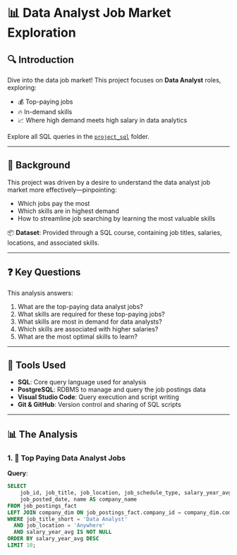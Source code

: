 # 📊 Data Analyst Job Market Exploration

## 🔍 Introduction
Dive into the data job market! This project focuses on **Data Analyst** roles, exploring:
- 💰 Top-paying jobs  
- 🔥 In-demand skills  
- 📈 Where high demand meets high salary in data analytics  

Explore all SQL queries in the [`project_sql`](https://github.com/Abtahi8/sql_project/tree/main/project_query) folder.

---

## 🧠 Background
This project was driven by a desire to understand the data analyst job market more effectively—pinpointing:
- Which jobs pay the most  
- Which skills are in highest demand  
- How to streamline job searching by learning the most valuable skills  

📦 **Dataset**: Provided through a SQL course, containing job titles, salaries, locations, and associated skills.

---

## ❓ Key Questions
This analysis answers:
1. What are the top-paying data analyst jobs?
2. What skills are required for these top-paying jobs?
3. What skills are most in demand for data analysts?
4. Which skills are associated with higher salaries?
5. What are the most optimal skills to learn?

---

## 🧰 Tools Used
- **SQL**: Core query language used for analysis  
- **PostgreSQL**: RDBMS to manage and query the job postings data  
- **Visual Studio Code**: Query execution and script writing  
- **Git & GitHub**: Version control and sharing of SQL scripts

---

## 📊 The Analysis

### 1. 💸 Top Paying Data Analyst Jobs
**Query**:
```sql
SELECT	
	job_id, job_title, job_location, job_schedule_type, salary_year_avg,
	job_posted_date, name AS company_name
FROM job_postings_fact
LEFT JOIN company_dim ON job_postings_fact.company_id = company_dim.company_id
WHERE job_title_short = 'Data Analyst'
  AND job_location = 'Anywhere'
  AND salary_year_avg IS NOT NULL
ORDER BY salary_year_avg DESC
LIMIT 10;
